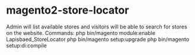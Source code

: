 # magento2-store-locator
Admin will list available stores and visitors will be able to search for stores on the website.
Commands: 
php bin/magento module:enable Lapisbaed_StoreLocator
php bin/magento setup:upgrade
php bin/magento setup:di:compile

